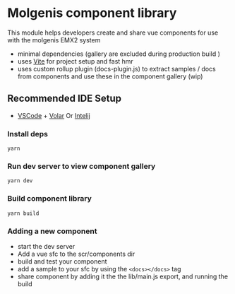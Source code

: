 # Molgenis component library 

This module helps developers create and share vue components for use with the molgenis EMX2 system

- minimal dependencies (gallery are excluded during production build )
- uses [Vite](https://vitejs.dev/) for project setup and fast hmr
- uses custom rollup plugin (docs-plugin.js) to extract samples / docs from components and use these in the component gallery (wip)
## Recommended IDE Setup

- [VSCode](https://code.visualstudio.com/) + [Volar](https://marketplace.visualstudio.com/items?itemName=johnsoncodehk.volar) Or 
[Intelij](https://www.jetbrains.com/idea/)

### Install deps

```yarn ```

### Run dev server to view component gallery 

```yarn dev ```

### Build component library 

```yarn build ```

### Adding a new component
 - start the dev server
 - Add a vue sfc to the scr/components dir
 - build and test your component
 - add a sample to your sfc by using the ```<docs></docs>``` tag 
 - share component by adding it the the lib/main.js export, and running the build
